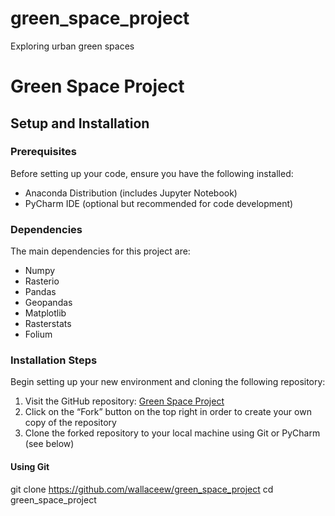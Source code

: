 # green_space_project
Exploring urban green spaces

# Green Space Project

## Setup and Installation

### Prerequisites

Before setting up your code, ensure you have the following installed:
- Anaconda Distribution (includes Jupyter Notebook)
- PyCharm IDE (optional but recommended for code development)

### Dependencies

The main dependencies for this project are:
- Numpy
- Rasterio
- Pandas
- Geopandas
- Matplotlib
- Rasterstats
- Folium

### Installation Steps

Begin setting up your new environment and cloning the following repository:

1. Visit the GitHub repository: [Green Space Project](https://github.com/wallaceew/green_space_project)
2. Click on the “Fork” button on the top right in order to create your own copy of the repository
3. Clone the forked repository to your local machine using Git or PyCharm (see below)

#### Using Git
git clone https://github.com/wallaceew/green_space_project
cd green_space_project
